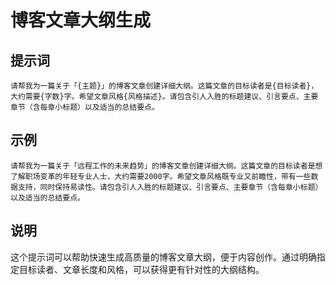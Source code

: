 # 博客文章大纲生成

## 提示词

```
请帮我为一篇关于「{主题}」的博客文章创建详细大纲。这篇文章的目标读者是{目标读者}，大约需要{字数}字。希望文章风格{风格描述}。请包含引人入胜的标题建议、引言要点、主要章节（含每章小标题）以及适当的总结要点。
```

## 示例

```
请帮我为一篇关于「远程工作的未来趋势」的博客文章创建详细大纲。这篇文章的目标读者是想了解职场变革的年轻专业人士，大约需要2000字。希望文章风格既专业又前瞻性，带有一些数据支持，同时保持易读性。请包含引人入胜的标题建议、引言要点、主要章节（含每章小标题）以及适当的总结要点。
```

## 说明

这个提示词可以帮助快速生成高质量的博客文章大纲，便于内容创作。通过明确指定目标读者、文章长度和风格，可以获得更有针对性的大纲结构。